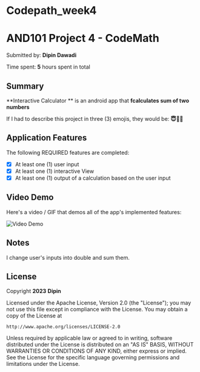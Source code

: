 # Codepath_week4
# AND101 Project 4 - CodeMath

Submitted by: **Dipin Dawadi**

Time spent: **5** hours spent in total

## Summary

**Interactive Calculator ** is an android app that **fcalculates sum of two numbers**

If I had to describe this project in three (3) emojis, they would be: **😇👏🧳**

## Application Features

The following REQUIRED features are completed:

- [x] At least one (1) user input
- [x] At least one (1) interactive View
- [x] At least one (1) output of a calculation based on the user input

## Video Demo

Here's a video / GIF that demos all of the app's implemented features:

<img src='https://github.com/Dipin-D/Codepath_week4/assets/102004858/aa312a3b-6c18-4bf8-94af-630f120c5e8d' title='Video Demo' width='' alt='Video Demo' />




## Notes
I change user's inputs into double and sum them.

## License

Copyright **2023** **Dipin**

Licensed under the Apache License, Version 2.0 (the "License");
you may not use this file except in compliance with the License.
You may obtain a copy of the License at

    http://www.apache.org/licenses/LICENSE-2.0

Unless required by applicable law or agreed to in writing, software
distributed under the License is distributed on an "AS IS" BASIS,
WITHOUT WARRANTIES OR CONDITIONS OF ANY KIND, either express or implied.
See the License for the specific language governing permissions and
limitations under the License.
